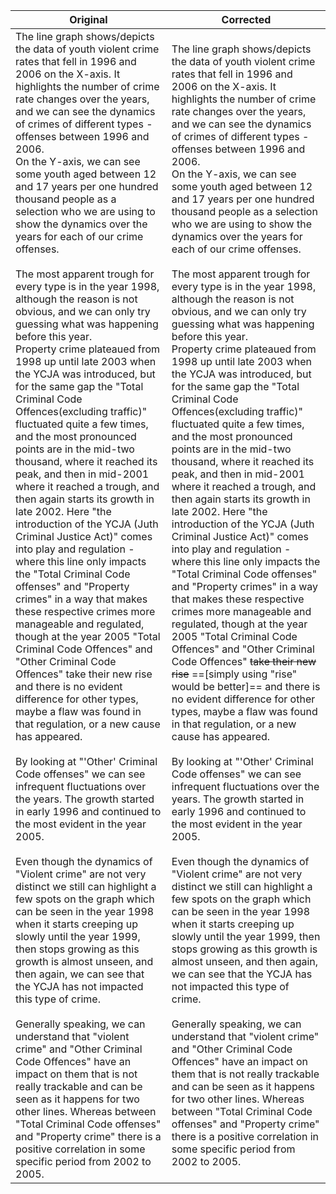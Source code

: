 
| Original                                                                                                                                                                                                                                                                                                                                                                                                                                                                                                                                                                                                                                                                                                                                                                                                                                                                                                                                                                                                                                                                                                                                                                                                                                                                                                                                                                                                                                                                                                                                                                                                                                                                                                                                                                                                                                                                                                                                                                                                                                                                                                                                                                                                                                                                                                                                                                                                                                                                  | Corrected                                                                                                                                                                                                                                                                                                                                                                                                                                                                                                                                                                                                                                                                                                                                                                                                                                                                                                                                                                                                                                                                                                                                                                                                                                                                                                                                                                                                                                                                                                                                                                                                                                                                                                                                                                                                                                                                                                                                                                                                                                                                                                                                                                                                                                                                                                                                                                                                                                                                                                                                   |
| ------------------------------------------------------------------------------------------------------------------------------------------------------------------------------------------------------------------------------------------------------------------------------------------------------------------------------------------------------------------------------------------------------------------------------------------------------------------------------------------------------------------------------------------------------------------------------------------------------------------------------------------------------------------------------------------------------------------------------------------------------------------------------------------------------------------------------------------------------------------------------------------------------------------------------------------------------------------------------------------------------------------------------------------------------------------------------------------------------------------------------------------------------------------------------------------------------------------------------------------------------------------------------------------------------------------------------------------------------------------------------------------------------------------------------------------------------------------------------------------------------------------------------------------------------------------------------------------------------------------------------------------------------------------------------------------------------------------------------------------------------------------------------------------------------------------------------------------------------------------------------------------------------------------------------------------------------------------------------------------------------------------------------------------------------------------------------------------------------------------------------------------------------------------------------------------------------------------------------------------------------------------------------------------------------------------------------------------------------------------------------------------------------------------------------------------------------------------------- | ------------------------------------------------------------------------------------------------------------------------------------------------------------------------------------------------------------------------------------------------------------------------------------------------------------------------------------------------------------------------------------------------------------------------------------------------------------------------------------------------------------------------------------------------------------------------------------------------------------------------------------------------------------------------------------------------------------------------------------------------------------------------------------------------------------------------------------------------------------------------------------------------------------------------------------------------------------------------------------------------------------------------------------------------------------------------------------------------------------------------------------------------------------------------------------------------------------------------------------------------------------------------------------------------------------------------------------------------------------------------------------------------------------------------------------------------------------------------------------------------------------------------------------------------------------------------------------------------------------------------------------------------------------------------------------------------------------------------------------------------------------------------------------------------------------------------------------------------------------------------------------------------------------------------------------------------------------------------------------------------------------------------------------------------------------------------------------------------------------------------------------------------------------------------------------------------------------------------------------------------------------------------------------------------------------------------------------------------------------------------------------------------------------------------------------------------------------------------------------------------------------------------------------------- |
| The line graph shows/depicts the data of youth violent crime rates that fell in 1996 and 2006 on the X-axis. It highlights the number of crime rate changes over the years, and we can see the dynamics of crimes of different types - offenses between 1996 and 2006.<br>On the Y-axis, we can see some youth aged between 12 and 17 years per one hundred thousand people as a selection who we are using to show the dynamics over the years for each of our crime offenses.<br><br>The most apparent trough for every type is in the year 1998, although the reason is not obvious, and we can only try guessing what was happening before this year.<br>Property crime plateaued from 1998 up until late 2003 when the YCJA was introduced, but for the same gap the "Total Criminal Code Offences(excluding traffic)" fluctuated quite a few times, and the most pronounced points are in the mid-two thousand, where it reached its peak, and then in mid-2001 where it reached a trough, and then again starts its growth in late 2002. Here "the introduction of the YCJA (Juth Criminal Justice Act)" comes into play and regulation - where this line only impacts the "Total Criminal Code offenses" and "Property crimes" in a way that makes these respective crimes more manageable and regulated, though at the year 2005 "Total Criminal Code Offences" and "Other Criminal Code Offences" take their new rise and there is no evident difference for other types, maybe a flaw was found in that regulation, or a new cause has appeared.<br><br>By looking at "'Other' Criminal Code offenses" we can see infrequent fluctuations over the years. The growth started in early 1996 and continued to the most evident in the year 2005.<br><br>Even though the dynamics of "Violent crime" are not very distinct we still can highlight a few spots on the graph which can be seen in the year 1998 when it starts creeping up slowly until the year 1999, then stops growing as this growth is almost unseen, and then again, we can see that the YCJA has not impacted this type of crime.<br><br>Generally speaking, we can understand that "violent crime" and "Other Criminal Code Offences" have an impact on them that is not really trackable and can be seen as it happens for two other lines. Whereas between "Total Criminal Code offenses" and "Property crime" there is a positive correlation in some specific period from 2002 to 2005. | The line graph shows/depicts the data of youth violent crime rates that fell in 1996 and 2006 on the X-axis. It highlights the number of crime rate changes over the years, and we can see the dynamics of crimes of different types - offenses between 1996 and 2006.  <br>On the Y-axis, we can see some youth aged between 12 and 17 years per one hundred thousand people as a selection who we are using to show the dynamics over the years for each of our crime offenses.  <br>  <br>The most apparent trough for every type is in the year 1998, although the reason is not obvious, and we can only try guessing what was happening before this year.  <br>Property crime plateaued from 1998 up until late 2003 when the YCJA was introduced, but for the same gap the "Total Criminal Code Offences(excluding traffic)" fluctuated quite a few times, and the most pronounced points are in the mid-two thousand, where it reached its peak, and then in mid-2001 where it reached a trough, and then again starts its growth in late 2002. Here "the introduction of the YCJA (Juth Criminal Justice Act)" comes into play and regulation - where this line only impacts the "Total Criminal Code offenses" and "Property crimes" in a way that makes these respective crimes more manageable and regulated, though at the year 2005 "Total Criminal Code Offences" and "Other Criminal Code Offences" ~~take their new rise~~ ==[simply using "rise" would be better]== and there is no evident difference for other types, maybe a flaw was found in that regulation, or a new cause has appeared.  <br>  <br>By looking at "'Other' Criminal Code offenses" we can see infrequent fluctuations over the years. The growth started in early 1996 and continued to the most evident in the year 2005.  <br>  <br>Even though the dynamics of "Violent crime" are not very distinct we still can highlight a few spots on the graph which can be seen in the year 1998 when it starts creeping up slowly until the year 1999, then stops growing as this growth is almost unseen, and then again, we can see that the YCJA has not impacted this type of crime.  <br>  <br>Generally speaking, we can understand that "violent crime" and "Other Criminal Code Offences" have an impact on them that is not really trackable and can be seen as it happens for two other lines. Whereas between "Total Criminal Code offenses" and "Property crime" there is a positive correlation in some specific period from 2002 to 2005. |
